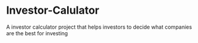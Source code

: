 # Investor-Calulator
A investor calculator project that helps investors to decide what companies are the best for investing
